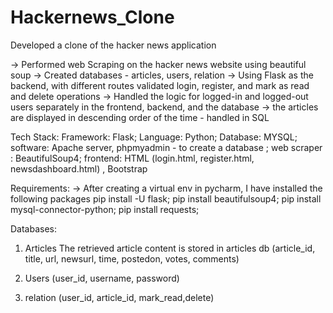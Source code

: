 # Hackernews_Clone
Developed a clone of the hacker news application

-> Performed web Scraping on the hacker news website using beautiful soup 
-> Created databases - articles, users, relation
-> Using Flask as the backend, with different routes validated login, register, and mark as read and delete operations
-> Handled the logic for logged-in and logged-out users separately in the frontend, backend, and the database
-> the articles are displayed in descending order of the time - handled in SQL

Tech Stack:
Framework: Flask;
Language: Python;
Database: MYSQL;
software: Apache server, phpmyadmin - to create a database ;
web scraper : BeautifulSoup4;
frontend: HTML (login.html, register.html, newsdashboard.html) , Bootstrap

Requirements:
-> After creating a virtual env in pycharm, I have installed the following packages
pip install -U flask;
pip install beautifulsoup4;
pip install mysql-connector-python;
pip install requests;

Databases:
1. Articles
The retrieved article content is stored in articles db
(article_id, title, url, newsurl, time, postedon, votes, comments)

2. Users
(user_id, username, password)

3. relation
(user_id, article_id, mark_read,delete)
